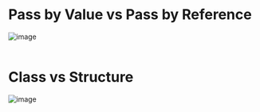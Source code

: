 # Pass by Value vs Pass by Reference
![image](https://github.com/juho-creator/CS-Courses/assets/72856990/d2716b5a-362b-4587-8b19-ef449dd7c09d)
</br></br>


# Class vs Structure
![image](https://github.com/juho-creator/CS-Courses/assets/72856990/c3f1be50-1e9e-479c-a435-e63253cdb572)

